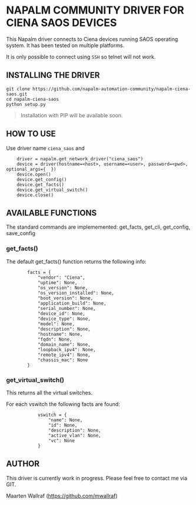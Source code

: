 # NAPALM COMMUNITY DRIVER FOR CIENA SAOS DEVICES

This Napalm driver connects to Ciena devices running SAOS operating system. It has been tested on multiple platforms.

It is only possible to connect using ```SSH``` so telnet will not work.


## INSTALLING THE DRIVER

```
git clone https://github.com/napalm-automation-community/napalm-ciena-saos.git
cd napalm-ciena-saos
python setup.py
```

> Installation with PIP will be available soon.


## HOW TO USE

Use driver name ```ciena_saos``` and 

```
    driver = napalm.get_network_driver("ciena_saos")
    device = driver(hostname=<host>, username=<user>, password=<pwd>, optional_args={  })
    device.open()
    device.get_config()
    device.get_facts()
    device.get_virtual_switch()
    device.close()
```


## AVAILABLE FUNCTIONS

The standard commands are implememented: get_facts, get_cli, get_config, save_config


### get_facts()

The default get_facts() function returns the following info:

```
        facts = {
            "vendor": "Ciena",
            "uptime": None,
            "os_version": None,
            "os_version_installed": None,
            "boot_version": None,
            "application_build": None,
            "serial_number": None,
            "device_id": None,
            "device_type": None,
            "model": None,
            "description": None,
            "hostname": None,
            "fqdn": None,
            "domain_name": None,
            "loopback_ipv4": None,
            "remote_ipv4": None,
            "chassis_mac": None
        }
```


### get_virtual_switch()

This returns all the virtual switches.

For each vswitch the following facts are found:

```
            vswitch = {
                "name": None,
                "id": None,
                "description": None,
                "active_vlan": None,
                "vc": None
            }
```


## AUTHOR

This driver is currently work in progress. Please feel free to contact me via GIT.

Maarten Wallraf  (https://github.com/mwallraf)


